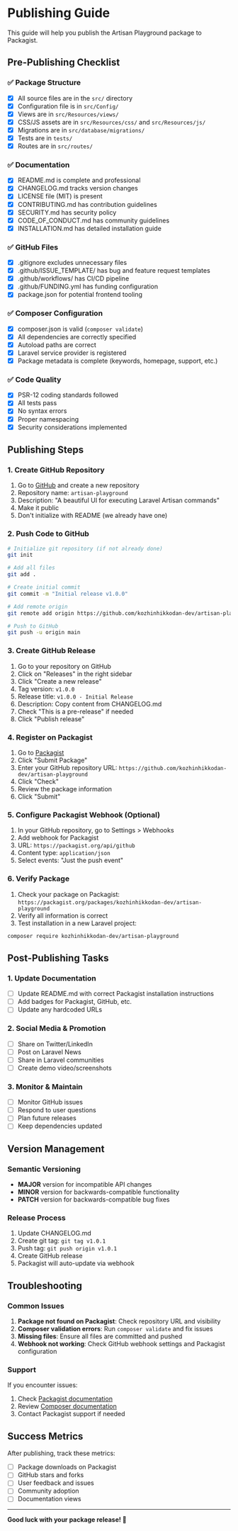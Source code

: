 # Publishing Guide

This guide will help you publish the Artisan Playground package to Packagist.

## Pre-Publishing Checklist

### ✅ Package Structure

-   [x] All source files are in the `src/` directory
-   [x] Configuration file is in `src/Config/`
-   [x] Views are in `src/Resources/views/`
-   [x] CSS/JS assets are in `src/Resources/css/` and `src/Resources/js/`
-   [x] Migrations are in `src/database/migrations/`
-   [x] Tests are in `tests/`
-   [x] Routes are in `src/routes/`

### ✅ Documentation

-   [x] README.md is complete and professional
-   [x] CHANGELOG.md tracks version changes
-   [x] LICENSE file (MIT) is present
-   [x] CONTRIBUTING.md has contribution guidelines
-   [x] SECURITY.md has security policy
-   [x] CODE_OF_CONDUCT.md has community guidelines
-   [x] INSTALLATION.md has detailed installation guide

### ✅ GitHub Files

-   [x] .gitignore excludes unnecessary files
-   [x] .github/ISSUE_TEMPLATE/ has bug and feature request templates
-   [x] .github/workflows/ has CI/CD pipeline
-   [x] .github/FUNDING.yml has funding configuration
-   [x] package.json for potential frontend tooling

### ✅ Composer Configuration

-   [x] composer.json is valid (`composer validate`)
-   [x] All dependencies are correctly specified
-   [x] Autoload paths are correct
-   [x] Laravel service provider is registered
-   [x] Package metadata is complete (keywords, homepage, support, etc.)

### ✅ Code Quality

-   [x] PSR-12 coding standards followed
-   [x] All tests pass
-   [x] No syntax errors
-   [x] Proper namespacing
-   [x] Security considerations implemented

## Publishing Steps

### 1. Create GitHub Repository

1. Go to [GitHub](https://github.com) and create a new repository
2. Repository name: `artisan-playground`
3. Description: "A beautiful UI for executing Laravel Artisan commands"
4. Make it public
5. Don't initialize with README (we already have one)

### 2. Push Code to GitHub

```bash
# Initialize git repository (if not already done)
git init

# Add all files
git add .

# Create initial commit
git commit -m "Initial release v1.0.0"

# Add remote origin
git remote add origin https://github.com/kozhinhikkodan-dev/artisan-playground.git

# Push to GitHub
git push -u origin main
```

### 3. Create GitHub Release

1. Go to your repository on GitHub
2. Click on "Releases" in the right sidebar
3. Click "Create a new release"
4. Tag version: `v1.0.0`
5. Release title: `v1.0.0 - Initial Release`
6. Description: Copy content from CHANGELOG.md
7. Check "This is a pre-release" if needed
8. Click "Publish release"

### 4. Register on Packagist

1. Go to [Packagist](https://packagist.org)
2. Click "Submit Package"
3. Enter your GitHub repository URL: `https://github.com/kozhinhikkodan-dev/artisan-playground`
4. Click "Check"
5. Review the package information
6. Click "Submit"

### 5. Configure Packagist Webhook (Optional)

1. In your GitHub repository, go to Settings > Webhooks
2. Add webhook for Packagist
3. URL: `https://packagist.org/api/github`
4. Content type: `application/json`
5. Select events: "Just the push event"

### 6. Verify Package

1. Check your package on Packagist: `https://packagist.org/packages/kozhinhikkodan-dev/artisan-playground`
2. Verify all information is correct
3. Test installation in a new Laravel project:

```bash
composer require kozhinhikkodan-dev/artisan-playground
```

## Post-Publishing Tasks

### 1. Update Documentation

-   [ ] Update README.md with correct Packagist installation instructions
-   [ ] Add badges for Packagist, GitHub, etc.
-   [ ] Update any hardcoded URLs

### 2. Social Media & Promotion

-   [ ] Share on Twitter/LinkedIn
-   [ ] Post on Laravel News
-   [ ] Share in Laravel communities
-   [ ] Create demo video/screenshots

### 3. Monitor & Maintain

-   [ ] Monitor GitHub issues
-   [ ] Respond to user questions
-   [ ] Plan future releases
-   [ ] Keep dependencies updated

## Version Management

### Semantic Versioning

-   **MAJOR** version for incompatible API changes
-   **MINOR** version for backwards-compatible functionality
-   **PATCH** version for backwards-compatible bug fixes

### Release Process

1. Update CHANGELOG.md
2. Create git tag: `git tag v1.0.1`
3. Push tag: `git push origin v1.0.1`
4. Create GitHub release
5. Packagist will auto-update via webhook

## Troubleshooting

### Common Issues

1. **Package not found on Packagist**: Check repository URL and visibility
2. **Composer validation errors**: Run `composer validate` and fix issues
3. **Missing files**: Ensure all files are committed and pushed
4. **Webhook not working**: Check GitHub webhook settings and Packagist configuration

### Support

If you encounter issues:

1. Check [Packagist documentation](https://packagist.org/about)
2. Review [Composer documentation](https://getcomposer.org/doc/)
3. Contact Packagist support if needed

## Success Metrics

After publishing, track these metrics:

-   [ ] Package downloads on Packagist
-   [ ] GitHub stars and forks
-   [ ] User feedback and issues
-   [ ] Community adoption
-   [ ] Documentation views

---

**Good luck with your package release! 🚀**
